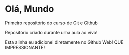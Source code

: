 # Olá, Mundo
 Primeiro repositório do curso de Git e Github

 Repositório criado durante uma aula ao vivo!

 Esta alinha eu adicionei diretamente no Github Web! QUE IMPRESSIONANTE!
